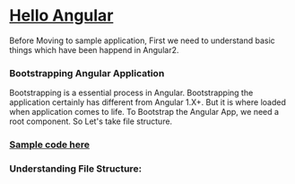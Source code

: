 # [Hello Angular](https://plnkr.co/edit/cBWxRPtDiIKZIAv8kSVM?p=preview)

Before Moving to sample application, First we need to understand basic things which have been happend in Angular2. 


### Bootstrapping Angular Application
Bootstrapping is a essential process in Angular. Bootstrapping the application certainly has different from Angular 1.X+. But it is where loaded when application comes to life. To Bootstrap the Angular App, we need a root component. So Let's take file structure.
 
### [Sample code here](https://plnkr.co/edit/cBWxRPtDiIKZIAv8kSVM?p=preview)

### Understanding File Structure:
